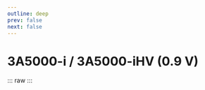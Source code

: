 ```yaml
---
outline: deep
prev: false
next: false
---
```

# 3A5000-i / 3A5000-iHV (0.9 V)

::: raw
<ClientOnly>
    <ChipTables chips="3A5000-i" :fields="cpu_fields" />
</ClientOnly>
:::

<script setup>
    import ChipTables from "@/.vitepress/theme/components/ChipTables.vue"
    import cpu_fields from "@/.vitepress/theme/components/fields/cpu_fields.js"
</script>